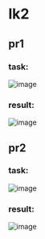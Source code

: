 # lk2 
## pr1
### task:
![image](https://github.com/losiik/tumgu-architecture-of-digital-devices/assets/49565548/46e10020-0aee-4262-9f21-0ea95eb03108)
### result:
![image](https://github.com/losiik/tumgu-architecture-of-digital-devices/assets/49565548/e2072c17-b2d3-4be4-bf34-84ae1b74d8a8)

## pr2
### task:
![image](https://github.com/losiik/tumgu-architecture-of-digital-devices/assets/49565548/92be2b47-07d5-4b7d-b5a1-234a85fd2f52)
### result:
![image](https://github.com/losiik/tumgu-architecture-of-digital-devices/assets/49565548/00fdb571-da8a-47f4-aa63-5b2e828793d8)



